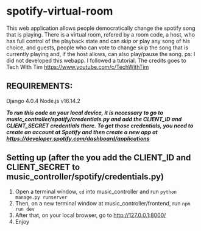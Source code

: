 # spotify-virtual-room
This web application allows people democratically change the spotify song that is playing. There is a virtual room, refered by a room code, a host, who has full control of the playback state and can skip or play any song of his choice, and guests, people who can vote to change skip the song that is currently playing and, if the host allows, can also play/pause the song.  ps: I did not developed this webapp. I followed a tutorial. The credits goes to Tech With Tim https://www.youtube.com/c/TechWithTim

## REQUIREMENTS:
  Django 4.0.4
  Node.js v16.14.2
  
***To run this code on your local device, it is necessary to go to music_controller/spotify/credentials.py and add the CLIENT_ID and CLIENT_SECRET credentials there. To get those credentials, you need to create an account at Spotify and then create a new app at https://developer.spotify.com/dashboard/applications***


## Setting up (after the you add the CLIENT_ID and CLIENT_SECRET to music_controller/spotify/credentials.py)
  1. Open a terminal window, `cd` into music_controller and run `python manage.py runserver`
  2. Then, on a new terminal window at music_controller/frontend, run `npm run dev`
  3. After that, on your local browser, go to http://127.0.0.1:8000/
  4. Enjoy
